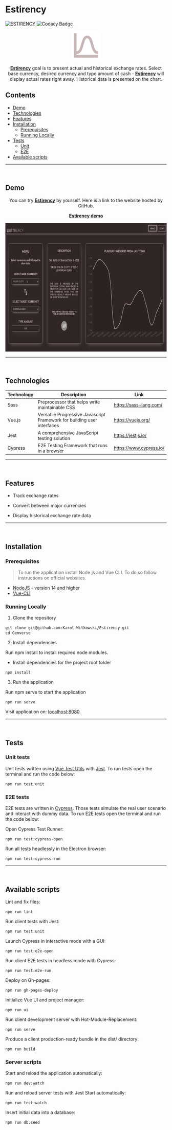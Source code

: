 # Estirency
[![ESTIRENCY](https://img.shields.io/endpoint?url=https://dashboard.cypress.io/badge/simple/jc7qvw/master&style=flat&logo=cypress)](https://dashboard.cypress.io/projects/jc7qvw/runs)
[![Codacy Badge](https://app.codacy.com/project/badge/Grade/78c26a5e77a447349ccf3b79ebaf8dd2)](https://www.codacy.com/gh/Karol-Witkowski/Estirency/dashboard?utm_source=github.com&amp;utm_medium=referral&amp;utm_content=Karol-Witkowski/Estirency&amp;utm_campaign=Badge_Grade)

<p align="center"><code><a href="https://karol-witkowski.github.io/Estirency/#/home"><img height="90" title="Estirency logo" src="public\logo.png" alt="Estirency logo"></a></code></p>

<p align="center"><a href="https://karol-witkowski.github.io/Estirency/#/home"><b>Estirency</b></a> goal is to present actual and historical exchange rates. Select base currency, desired currency and type amount of cash - <a href="https://karol-witkowski.github.io/Estirency/#/home"><b>Estirency</b></a> will display actual rates right away. Historical data is presented on the chart.</p>

## Contents

- [Demo](#demo)
- [Technologies](#technologies)
- [Features](#features)
- [Installation](#installation)
  - [Prerequisites](#prerequisites)
  - [Running Locally](#running-locally)
- [Tests](#tests)
  - [Unit](#unit-tests)
  - [E2E](#e2e-tests)
- [Available scripts](#available-scripts)

<hr>
<br>

## Demo

<p align="center">You can try <a href="https://karol-witkowski.github.io/Estirency/#/home"><b>Estirency</b></a> by yourself. Here is a link to the website hosted by GitHub.</p>

<p align="center"><a href="https://karol-witkowski.github.io/Estirency/#/home"><b>Estirency demo</b></a></p>


<p align="center"><code><a href="https://karol-witkowski.github.io/Estirency/#/home"><img height="400" src="src\assets\usageexample.gif" alt="usage example"></a></code></p>
<hr>
<br>

## Technologies

| Technology | Description | Link |
|-|-|-|
| Sass | Preprocessor that helps write maintainable CSS | https://sass-lang.com/ |
| Vue.js | Versatile Progressive Javascript Framework for building user interfaces | https://vuejs.org/ |
| Jest | A comprehensive JavaScript testing solution | https://jestjs.io/ |
| Cypress | E2E Testing Framework that runs in a browser | https://www.cypress.io/ |
<hr>
<br>

## Features

- Track exchange rates

- Convert between major currencies

- Display historical exchange rate data
<hr>
<br>

## Installation

### Prerequisites

>To run the application install Node.js and Vue CLI. To do so follow instructions on official websites.

- [NodeJS](https://nodejs.org/) - version 14 and higher
- [Vue-CLI](https://cli.vuejs.org/)

### Running Locally

1. Clone the repository

```console
git clone git@github.com:Karol-Witkowski/Estirency.git
cd Gemverse
```

2. Install dependencies

Run npm install to install required node modules.

- Install dependencies for the project root folder

```console
npm install
```

3. Run the application

Run npm serve to start the application


```console
npm run serve
```

Visit application on: [localhost:8080](http://localhost:8080/).
<hr>
<br>

## Tests

### Unit tests

Unit tests written using [Vue Test Utils](https://vue-test-utils.vuejs.org/) with [Jest](https://jestjs.io/). To run tests open the terminal and run the code below:

```console
npm run test:unit
```

### E2E tests

E2E tests are written in [Cypress](https://www.cypress.io/). Those tests simulate the real user scenario and interact with dummy data. To run E2E tests open the terminal and run the code below:

Open Cypress Test Runner:
```console
npm run test:cypress-open
```

Run all tests headlessly in the Electron browser:
```console
npm run test:cypress-run
```
<hr>
<br>

## Available scripts

Lint and fix files:

```console
npm run lint
```

Run client tests with Jest:

```console
npm run test:unit
```

Launch Cypress in interactive mode with a GUI:

```console
npm run test:e2e-open
```

Run client E2E tests in headless mode with Cypress:

```console
npm run test:e2e-run
```

Deploy on Gh-pages:

```console
npm run gh-pages-deploy
```

Initialize Vue UI and project manager:

```console
npm run ui
```

Run client development server with Hot-Module-Replacement:

```console
npm run serve
```

Produce a client production-ready bundle in the dist/ directory:

```console
npm run build
```

### Server scripts

Start and reload the application automatically:

```console
npm run dev:watch
```

Run and reload server tests with Jest Start automatically:

```console
npm run test:watch
```

Insert initial data into a database:

```console
npm run db:seed
```
